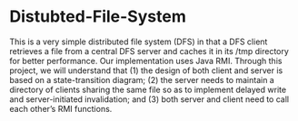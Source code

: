 # Distubted-File-System
This is a very simple distributed file system (DFS)
in that a DFS client retrieves a file from a central DFS server and caches it in its /tmp
directory for better performance. Our implementation uses Java RMI. Through this
project, we will understand that (1) the design of both client and server is based on a
state-transition diagram; (2) the server needs to maintain a directory of clients sharing the
same file so as to implement delayed write and server-initiated invalidation; and (3) both
server and client need to call each other’s RMI functions.

